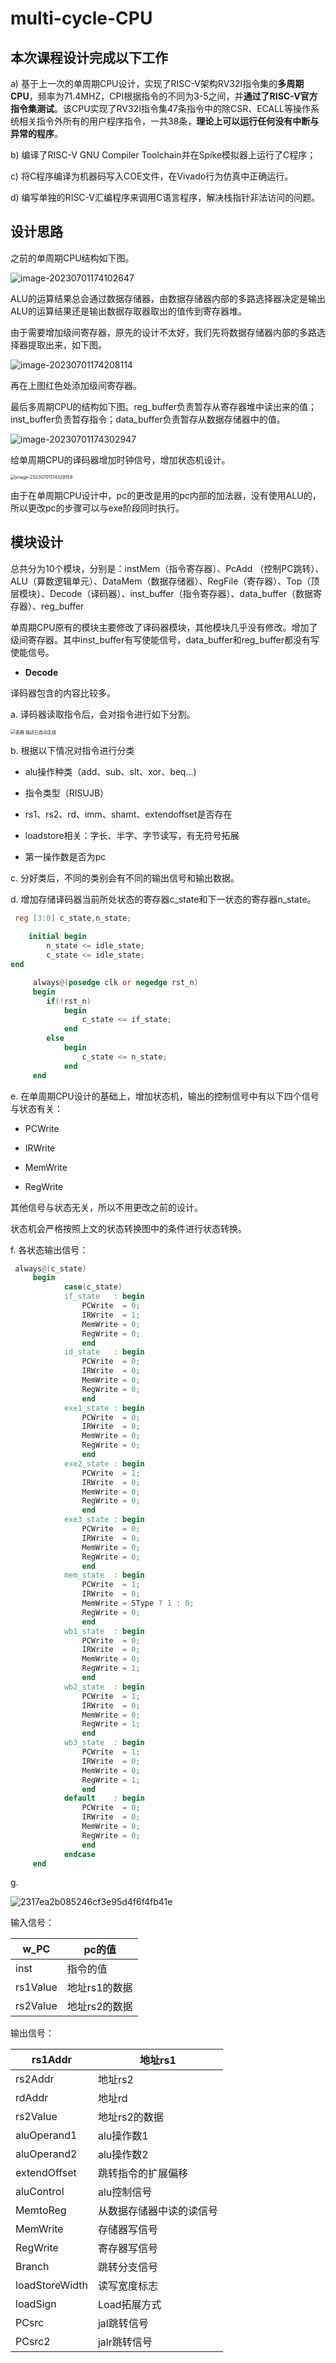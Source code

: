# multi-cycle-CPU

## 本次课程设计完成以下工作

a)    基于上一次的单周期CPU设计，实现了RISC-V架构RV32I指令集的**多周期CPU**，频率为71.4MHZ，CPI根据指令的不同为3-5之间，并**通过了RISC-V官方指令集测试**。该CPU实现了RV32I指令集47条指令中的除CSR、ECALL等操作系统相关指令外所有的用户程序指令，一共38条，**理论上可以运行任何没有中断与异常的程序**。



b)   编译了RISC-V GNU Compiler Toolchain并在Spike模拟器上运行了C程序；



c)    将C程序编译为机器码写入COE文件，在Vivado行为仿真中正确运行。



d)   编写单独的RISC-V汇编程序来调用C语言程序，解决栈指针非法访问的问题。

## 设计思路

之前的单周期CPU结构如下图。

![image-20230701174102647](./assets/image-20230701174102647.png)

ALU的运算结果总会通过数据存储器，由数据存储器内部的多路选择器决定是输出ALU的运算结果还是输出数据存取器取出的值传到寄存器堆。

由于需要增加级间寄存器，原先的设计不太好，我们先将数据存储器内部的多路选择器提取出来，如下图。

![image-20230701174208114](./assets/image-20230701174208114.png)

再在上图红色处添加级间寄存器。

最后多周期CPU的结构如下图。reg_buffer负责暂存从寄存器堆中读出来的值；inst_buffer负责暂存指令；data_buffer负责暂存从数据存储器中的值。

![image-20230701174302947](./assets/image-20230701174302947.png)

给单周期CPU的译码器增加时钟信号，增加状态机设计。

<img src="./assets/image-20230701174329159.png" alt="image-20230701174329159" style="zoom:50%;" />

由于在单周期CPU设计中，pc的更改是用的pc内部的加法器，没有使用ALU的，所以更改pc的步骤可以与exe阶段同时执行。

## 模块设计

总共分为10个模块，分别是：instMem（指令寄存器）、PcAdd （控制PC跳转）、ALU（算数逻辑单元）、DataMem（数据存储器）、RegFile（寄存器）、Top（顶层模块）、Decode（译码器）、inst_buffer（指令寄存器）、data_buffer（数据寄存器）、reg_buffer

单周期CPU原有的模块主要修改了译码器模块，其他模块几乎没有修改。增加了级间寄存器。其中inst_buffer有写使能信号，data_buffer和reg_buffer都没有写使能信号。

- **Decode**

译码器包含的内容比较多。

a.    译码器读取指令后，会对指令进行如下分割。

<img src="./assets/clip_image002.gif" alt="表格  描述已自动生成" style="zoom:50%;" />

b.    根据以下情况对指令进行分类

-  alu操作种类（add、sub、slt、xor、beq...)

- 指令类型（RISUJB）

- rs1、rs2、rd、imm、shamt、extendoffset是否存在

- loadstore相关：字长、半字、字节读写，有无符号拓展

- 第一操作数是否为pc

c.    分好类后，不同的类别会有不同的输出信号和输出数据。


d.    增加存储译码器当前所处状态的寄存器c_state和下一状态的寄存器n_state。

```verilog
 reg [3:0] c_state,n_state;
    
    initial begin
        n_state <= idle_state;
        c_state <= idle_state;
end

     always@(posedge clk or negedge rst_n)
     begin
        if(!rst_n)
            begin
                c_state <= if_state;
            end
        else
            begin
                c_state <= n_state;
            end
     end
```

e.    在单周期CPU设计的基础上，增加状态机，输出的控制信号中有以下四个信号与状态有关：

-  PCWrite

-  IRWrite

- MemWrite

- RegWrite

其他信号与状态无关，所以不用更改之前的设计。

状态机会严格按照上文的状态转换图中的条件进行状态转换。

f.    各状态输出信号：

```verilog
 always@(c_state)
     begin
            case(c_state)
            if_state   : begin
                PCWrite  = 0;
                IRWrite  = 1;
                MemWrite = 0;
                RegWrite = 0;
                end
            id_state   : begin
                PCWrite  = 0;
                IRWrite  = 0;
                MemWrite = 0;
                RegWrite = 0;
                end
            exe1_state : begin
                PCWrite  = 0;
                IRWrite  = 0;
                MemWrite = 0;
                RegWrite = 0;
                end
            exe2_state : begin
                PCWrite  = 1;
                IRWrite  = 0;
                MemWrite = 0;
                RegWrite = 0;
                end
            exe3_state : begin
                PCWrite  = 0;
                IRWrite  = 0;
                MemWrite = 0;
                RegWrite = 0;
                end
            mem_state  : begin
                PCWrite  = 1;
                IRWrite  = 0;
                MemWrite = SType ? 1 : 0;
                RegWrite = 0;
                end
            wb1_state  : begin
                PCWrite  = 0;
                IRWrite  = 0;
                MemWrite = 0;
                RegWrite = 1;
                end
            wb2_state  : begin
                PCWrite  = 1;
                IRWrite  = 0;
                MemWrite = 0;
                RegWrite = 1;
                end
            wb3_state  : begin
                PCWrite  = 1;
                IRWrite  = 0;
                MemWrite = 0;
                RegWrite = 1;
                end                
            default    : begin
                PCWrite  = 0;
                IRWrite  = 0;
                MemWrite = 0;
                RegWrite = 0;
                end
            endcase
     end

```

g.    

![2317ea2b085246cf3e95d4f6f4fb41e](./assets/clip_image004.gif)

输入信号：

| w_PC     | pc的值        |
| -------- | ------------- |
| inst     | 指令的值      |
| rs1Value | 地址rs1的数据 |
| rs2Value | 地址rs2的数据 |

输出信号：

| rs1Addr        | 地址rs1                  |
| -------------- | ------------------------ |
| rs2Addr        | 地址rs2                  |
| rdAddr         | 地址rd                   |
| rs2Value       | 地址rs2的数据            |
| aluOperand1    | alu操作数1               |
| aluOperand2    | alu操作数2               |
| extendOffset   | 跳转指令的扩展偏移       |
| aluControl     | alu控制信号              |
| MemtoReg       | 从数据存储器中读的读信号 |
| MemWrite       | 存储器写信号             |
| RegWrite       | 寄存器写信号             |
| Branch         | 跳转分支信号             |
| loadStoreWidth | 读写宽度标志             |
| loadSign       | Load拓展方式             |
| PCsrc          | jal跳转信号              |
| PCsrc2         | jalr跳转信号             |
